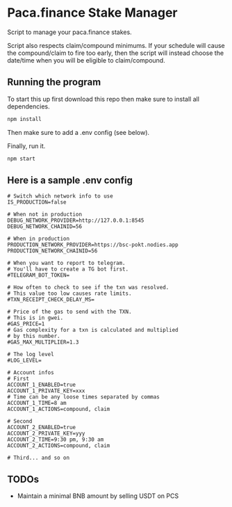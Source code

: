# Paca.finance Stake Manager
Script to manage your paca.finance stakes.

Script also respects claim/compound minimums. If your schedule will cause the compound/claim to fire too early, then the script will instead choose the date/time when you will be eligible to claim/compound.

## Running the program
To start this up first download this repo then make sure to install all dependencies.

```bash
npm install
```
Then make sure to add a .env config (see below).

Finally, run it.

```bash
npm start
```

## Here is a sample .env config
```.env
# Switch which network info to use
IS_PRODUCTION=false

# When not in production
DEBUG_NETWORK_PROVIDER=http://127.0.0.1:8545
DEBUG_NETWORK_CHAINID=56

# When in production
PRODUCTION_NETWORK_PROVIDER=https://bsc-pokt.nodies.app
PRODUCTION_NETWORK_CHAINID=56

# When you want to report to telegram.
# You'll have to create a TG bot first.
#TELEGRAM_BOT_TOKEN=

# How often to check to see if the txn was resolved.
# This value too low causes rate limits.
#TXN_RECEIPT_CHECK_DELAY_MS=

# Price of the gas to send with the TXN.
# This is in gwei.
#GAS_PRICE=1
# Gas complexity for a txn is calculated and multiplied
# by this number.
#GAS_MAX_MULTIPLIER=1.3

# The log level
#LOG_LEVEL=

# Account infos
# First
ACCOUNT_1_ENABLED=true
ACCOUNT_1_PRIVATE_KEY=xxx
# Time can be any loose times separated by commas
ACCOUNT_1_TIME=8 am
ACCOUNT_1_ACTIONS=compound, claim

# Second
ACCOUNT_2_ENABLED=true
ACCOUNT_2_PRIVATE_KEY=yyy
ACCOUNT_2_TIME=9:30 pm, 9:30 am
ACCOUNT_2_ACTIONS=compound, claim

# Third... and so on
```

## TODOs
- Maintain a minimal BNB amount by selling USDT on PCS